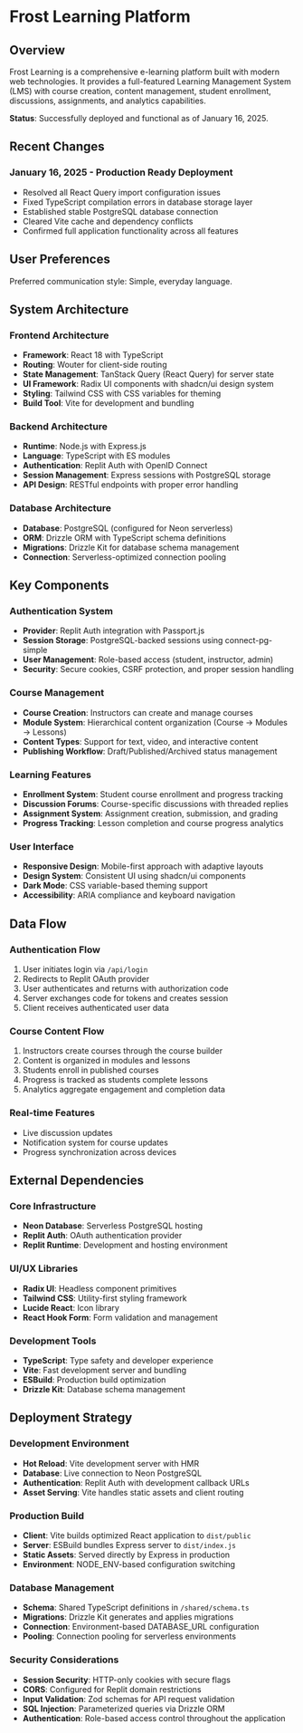 # Frost Learning Platform

## Overview

Frost Learning is a comprehensive e-learning platform built with modern web technologies. It provides a full-featured Learning Management System (LMS) with course creation, content management, student enrollment, discussions, assignments, and analytics capabilities.

**Status**: Successfully deployed and functional as of January 16, 2025.

## Recent Changes

### January 16, 2025 - Production Ready Deployment
- Resolved all React Query import configuration issues
- Fixed TypeScript compilation errors in database storage layer
- Established stable PostgreSQL database connection
- Cleared Vite cache and dependency conflicts
- Confirmed full application functionality across all features

## User Preferences

Preferred communication style: Simple, everyday language.

## System Architecture

### Frontend Architecture
- **Framework**: React 18 with TypeScript
- **Routing**: Wouter for client-side routing
- **State Management**: TanStack Query (React Query) for server state
- **UI Framework**: Radix UI components with shadcn/ui design system
- **Styling**: Tailwind CSS with CSS variables for theming
- **Build Tool**: Vite for development and bundling

### Backend Architecture
- **Runtime**: Node.js with Express.js
- **Language**: TypeScript with ES modules
- **Authentication**: Replit Auth with OpenID Connect
- **Session Management**: Express sessions with PostgreSQL storage
- **API Design**: RESTful endpoints with proper error handling

### Database Architecture
- **Database**: PostgreSQL (configured for Neon serverless)
- **ORM**: Drizzle ORM with TypeScript schema definitions
- **Migrations**: Drizzle Kit for database schema management
- **Connection**: Serverless-optimized connection pooling

## Key Components

### Authentication System
- **Provider**: Replit Auth integration with Passport.js
- **Session Storage**: PostgreSQL-backed sessions using connect-pg-simple
- **User Management**: Role-based access (student, instructor, admin)
- **Security**: Secure cookies, CSRF protection, and proper session handling

### Course Management
- **Course Creation**: Instructors can create and manage courses
- **Module System**: Hierarchical content organization (Course → Modules → Lessons)
- **Content Types**: Support for text, video, and interactive content
- **Publishing Workflow**: Draft/Published/Archived status management

### Learning Features
- **Enrollment System**: Student course enrollment and progress tracking
- **Discussion Forums**: Course-specific discussions with threaded replies
- **Assignment System**: Assignment creation, submission, and grading
- **Progress Tracking**: Lesson completion and course progress analytics

### User Interface
- **Responsive Design**: Mobile-first approach with adaptive layouts
- **Design System**: Consistent UI using shadcn/ui components
- **Dark Mode**: CSS variable-based theming support
- **Accessibility**: ARIA compliance and keyboard navigation

## Data Flow

### Authentication Flow
1. User initiates login via `/api/login`
2. Redirects to Replit OAuth provider
3. User authenticates and returns with authorization code
4. Server exchanges code for tokens and creates session
5. Client receives authenticated user data

### Course Content Flow
1. Instructors create courses through the course builder
2. Content is organized in modules and lessons
3. Students enroll in published courses
4. Progress is tracked as students complete lessons
5. Analytics aggregate engagement and completion data

### Real-time Features
- Live discussion updates
- Notification system for course updates
- Progress synchronization across devices

## External Dependencies

### Core Infrastructure
- **Neon Database**: Serverless PostgreSQL hosting
- **Replit Auth**: OAuth authentication provider
- **Replit Runtime**: Development and hosting environment

### UI/UX Libraries
- **Radix UI**: Headless component primitives
- **Tailwind CSS**: Utility-first styling framework
- **Lucide React**: Icon library
- **React Hook Form**: Form validation and management

### Development Tools
- **TypeScript**: Type safety and developer experience
- **Vite**: Fast development server and bundling
- **ESBuild**: Production build optimization
- **Drizzle Kit**: Database schema management

## Deployment Strategy

### Development Environment
- **Hot Reload**: Vite development server with HMR
- **Database**: Live connection to Neon PostgreSQL
- **Authentication**: Replit Auth with development callback URLs
- **Asset Serving**: Vite handles static assets and client routing

### Production Build
- **Client**: Vite builds optimized React application to `dist/public`
- **Server**: ESBuild bundles Express server to `dist/index.js`
- **Static Assets**: Served directly by Express in production
- **Environment**: NODE_ENV-based configuration switching

### Database Management
- **Schema**: Shared TypeScript definitions in `/shared/schema.ts`
- **Migrations**: Drizzle Kit generates and applies migrations
- **Connection**: Environment-based DATABASE_URL configuration
- **Pooling**: Connection pooling for serverless environments

### Security Considerations
- **Session Security**: HTTP-only cookies with secure flags
- **CORS**: Configured for Replit domain restrictions
- **Input Validation**: Zod schemas for API request validation
- **SQL Injection**: Parameterized queries via Drizzle ORM
- **Authentication**: Role-based access control throughout the application